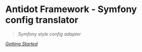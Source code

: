 # Antidot Framework - Symfony config translator

> *Symfony style config adapter*

*[Getting Started](/#Antidot-Symfony-config-translator)*
